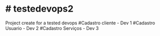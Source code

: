 # # testedevops2
Project create for a tested devops
#Cadastro cliente - Dev 1
#Cadastro Usuario - Dev 2
#Cadastro Serviços - Dev 3
